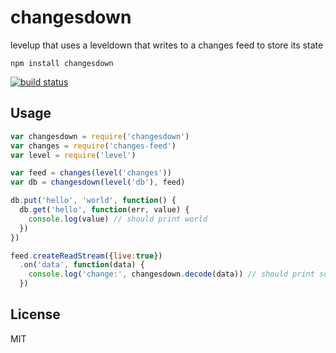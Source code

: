 # changesdown

levelup that uses a leveldown that writes to a changes feed to store its state

```
npm install changesdown
```

[![build status](http://img.shields.io/travis/mafintosh/changesdown.svg?style=flat)](http://travis-ci.org/mafintosh/changesdown)

## Usage

``` js
var changesdown = require('changesdown')
var changes = require('changes-feed')
var level = require('level')

var feed = changes(level('changes'))
var db = changesdown(level('db'), feed)

db.put('hello', 'world', function() {
  db.get('hello', function(err, value) {
    console.log(value) // should print world
  })
})

feed.createReadStream({live:true})
  .on('data', function(data) {
    console.log('change:', changesdown.decode(data)) // should print some changes
  })
```

## License

MIT
